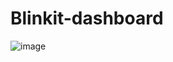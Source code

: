 # Blinkit-dashboard
![image](https://github.com/user-attachments/assets/ca04fd59-acf6-42b5-87e1-1ec7e2a91913)
